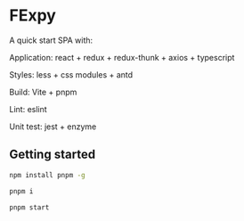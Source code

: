 # FExpy

A quick start SPA with:

Application: react + redux + redux-thunk + axios + typescript

Styles: less + css modules + antd

Build: Vite + pnpm

Lint: eslint

Unit test: jest + enzyme

## Getting started

```sh
npm install pnpm -g

pnpm i

pnpm start
```

